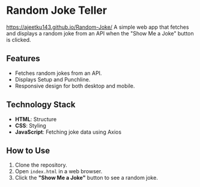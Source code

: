 # Random Joke Teller
https://ajeetku143.github.io/Random-Joke/
A simple web app that fetches and displays a random joke from an API when the "Show Me a Joke" button is clicked.

## Features
- Fetches random jokes from an API.
- Displays Setup and Punchline.
- Responsive design for both desktop and mobile.

## Technology Stack
- **HTML**: Structure
- **CSS**: Styling
- **JavaScript**: Fetching joke data using Axios

## How to Use
1. Clone the repository.
2. Open `index.html` in a web browser.
3. Click the **"Show Me a Joke"** button to see a random joke.

